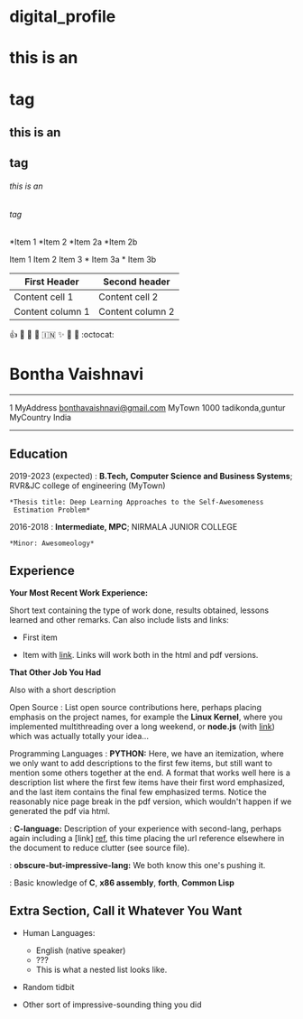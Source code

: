 # digital_profile

# this is an <h1> tag
## this is an <h2> tag
###### this is an <h6> tag
  
  *Item 1
  *Item 2
   *Item 2a
   *Item 2b
   
   Item 1
   Item 2
   Item 3
    * Item 3a
    * Item 3b
    
    
  First Header | Second header
  ------------ | -------------
  Content cell 1 | Content cell 2
  Content column 1 | Content column 2


:+1: :sparkler: :camel: :tada:
:india: :sparkles: :metal: :metal: :octocat:


Bontha Vaishnavi
============

-------------------     ----------------------------
1 MyAddress                        bonthavaishnavi@gmail.com
MyTown 1000                         tadikonda,guntur
MyCountry                           India
--------------------     ----------------------------

Education
---------

2019-2023 (expected)
:   **B.Tech, Computer Science and Business Systems**; RVR&JC college of engineering (MyTown)

    *Thesis title: Deep Learning Approaches to the Self-Awesomeness
     Estimation Problem*

2016-2018
:   **Intermediate, MPC**; NIRMALA JUNIOR COLLEGE

    *Minor: Awesomeology*

Experience
----------

**Your Most Recent Work Experience:**

Short text containing the type of work done, results obtained,
lessons learned and other remarks. Can also include lists and
links:

* First item

* Item with [link](http://www.example.com). Links will work both in
  the html and pdf versions.

**That Other Job You Had**

Also with a short description

Open Source
:   List open source contributions here, perhaps placing emphasis on
    the project names, for example the **Linux Kernel**, where you
    implemented multithreading over a long weekend, or **node.js**
    (with [link](http://nodejs.org)) which was actually totally
    your idea...

Programming Languages
:   **PYTHON:** Here, we have an itemization, where we only want
    to add descriptions to the first few items, but still want to
    mention some others together at the end. A format that works well
    here is a description list where the first few items have their
    first word emphasized, and the last item contains the final few
    emphasized terms. Notice the reasonably nice page break in the pdf
    version, which wouldn't happen if we generated the pdf via html.

:   **C-language:** Description of your experience with second-lang,
    perhaps again including a [link] [ref], this time placing the url
    reference elsewhere in the document to reduce clutter (see source
    file). 

:   **obscure-but-impressive-lang:** We both know this one's pushing
    it.

:   Basic knowledge of **C**, **x86 assembly**, **forth**, **Common Lisp**

[ref]: https://github.com/githubuser/superlongprojectname

Extra Section, Call it Whatever You Want
----------------------------------------

* Human Languages:

     * English (native speaker)
     * ???
     * This is what a nested list looks like.

* Random tidbit

* Other sort of impressive-sounding thing you did
